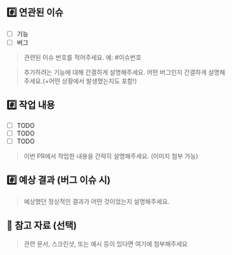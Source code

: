 ## #️⃣ 연관된 이슈

- [ ] 기능
- [ ] 버그

> 관련된 이슈 번호를 적어주세요. 예: #이슈번호

> 추가하려는 기능에 대해 간결하게 설명해주세요.
> 어떤 버그인지 간결하게 설명해주세요.(+어떤 상황에서 발생했는지도 포함!)

## #️⃣ 작업 내용

- [ ] TODO
- [ ] TODO
- [ ] TODO

> 이번 PR에서 작업한 내용을 간략히 설명해주세요. (이미지 첨부 가능)

## #️⃣ 예상 결과 (버그 이슈 시)

> 예상했던 정상적인 결과가 어떤 것이었는지 설명해주세요.

## 📎 참고 자료 (선택)

> 관련 문서, 스크린샷, 또는 예시 등이 있다면 여기에 첨부해주세요
